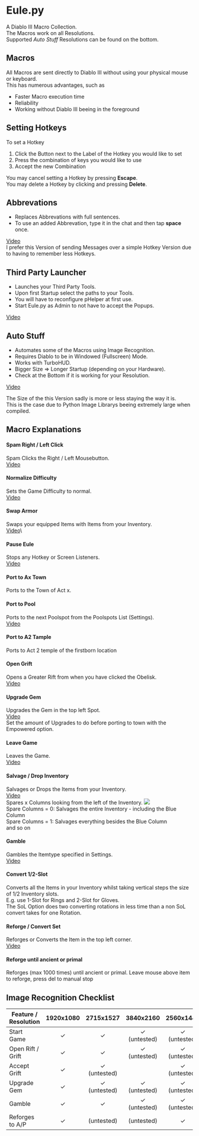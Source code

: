 # Eule.py

A Diablo III Macro Collection.\
The Macros work on all Resolutions.\
Supported _Auto Stuff_ Resolutions can be found on the bottom.

## Macros

All Macros are sent directly to Diablo III without using your physical mouse or keyboard.\
This has numerous advantages, such as

* Faster Macro execution time
* Reliability
* Working without Diablo III beeing in the foreground

## Setting Hotkeys

To set a Hotkey

1. Click the Button next to the Label of the Hotkey you would like to set
2. Press the combination of keys you would like to use
3. Accept the new Combination

You may cancel setting a Hotkey by pressing __Escape__.\
You may delete a Hotkey by clicking and pressing __Delete__.

## Abbrevations

* Replaces Abbrevations with full sentences.
* To use an added Abbrevation, type it in the chat and then tap __space__ once.

[Video](https://www.youtube.com/watch?v=iwmcFQ65hb0)\
I prefer this Version of sending Messages over a simple Hotkey Version due to having to remember less Hotkeys.

## Third Party Launcher

* Launches your Third Party Tools.
* Upon first Startup select the paths to your Tools.
* You will have to reconfigure pHelper at first use.
* Start Eule.py as Admin to not have to accept the Popups.

[Video](https://www.youtube.com/watch?v=yIaNNIQuIOY)

## Auto Stuff

* Automates some of the Macros using Image Recognition.
* Requires Diablo to be in Windowed (Fullscreen) Mode.
* Works with TurboHUD.
* Bigger Size => Longer Startup (depending on your Hardware).
* Check at the Bottom if it is working for your Resolution.

[Video](https://www.youtube.com/watch?v=mjKnKkUijIk)

The Size of the this Version sadly is more or less staying the way it is.\
This is the case due to Python Image Librarys beeing extremely large when compiled.

## Macro Explanations

#### Spam Right / Left Click

Spam Clicks the Right / Left Mousebutton.\
[Video](https://www.youtube.com/watch?v=Dy1rWLSG2VY)

#### Normalize Difficulty

Sets the Game Difficulty to normal.\
[Video](https://www.youtube.com/watch?v=zOXCv5Dp7b0)

#### Swap Armor

Swaps your equipped Items with Items from your Inventory.\
[Video](https://www.youtube.com/watch?v=dM50BkYp81M)\

#### Pause Eule

Stops any Hotkey or Screen Listeners.\
[Video](https://www.youtube.com/watch?v=Rp9x4hEfUi8)

#### Port to Ax Town

Ports to the Town of Act x.

#### Port to Pool

Ports to the next Poolspot from the Poolspots List (Settings).\
[Video](https://www.youtube.com/watch?v=KfkVtLCQiNo)

#### Port to A2 Tample
Ports to Act 2 temple of the firstborn location

#### Open Grift

Opens a Greater Rift from when you have clicked the Obelisk.\
[Video](https://www.youtube.com/watch?v=-PjyOAo1a0I)

#### Upgrade Gem

Upgrades the Gem in the top left Spot.\
[Video](https://www.youtube.com/watch?v=b7HS-NXbUus)\
Set the amount of Upgrades to do before porting to town with the Empowered option.

#### Leave Game

Leaves the Game.\
[Video](https://www.youtube.com/watch?v=1SfbbTvYITY)


#### Salvage / Drop Inventory

Salvages or Drops the Items from your Inventory.\
[Video](https://www.youtube.com/watch?v=q5NzPwmcIP4)\
Spares x Columns looking from the left of the Inventory.
![](https://i.ibb.co/BfdL0kC/spare-columns.png)\
Spare Columns = 0: Salvages the entire Inventory - including the Blue Column\
Spare Columns = 1: Salvages everything besides the Blue Column\
and so on

#### Gamble

Gambles the Itemtype specified in Settings.\
[Video](https://www.youtube.com/watch?v=NJsJpJb3Fas)

#### Convert 1/2-Slot

Converts all the Items in your Inventory whilst taking vertical steps the size of 1/2 Inventory slots.\
E.g. use 1-Slot for Rings and 2-Slot for Gloves.\
The SoL Option does two converting rotations in less time than a non SoL convert takes for one Rotation.

#### Reforge / Convert Set

Reforges or Converts the Item in the top left corner.\
[Video](https://www.youtube.com/watch?v=B3Z23ZkxH4M)

#### Reforge until ancient or primal

Reforges (max 1000 times) until ancient or primal.
Leave mouse above item to reforge, press del to manual stop  

## Image Recognition Checklist

| Feature / Resolution | 1920x1080 |      2715x1527       |      3840x2160       |      2560x1440       |
| -------------------- | :-------: | :------------------: | :------------------: | :------------------: |
| Start Game           | &#10003;  |       &#10003;       | &#10003;  (untested) | &#10003;  (untested) |
| Open Rift / Grift    | &#10003;  |       &#10003;       | &#10003;  (untested) | &#10003;  (untested) |
| Accept Grift         | &#10003;  | &#10003; (untested)  |                      | &#10003;  (untested) |
| Upgrade Gem          | &#10003;  | &#10003;  (untested) | &#10003;  (untested) | &#10003;  (untested) |
| Gamble               | &#10003;  |       &#10003;       | &#10003;  (untested) | &#10003;  (untested) |
| Reforges to A/P      | &#10003;  |      (untested)      | (untested)           | &#10003;             |
